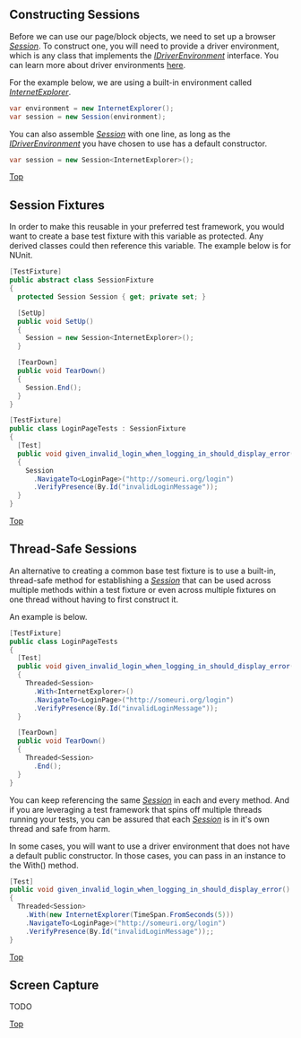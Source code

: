 ## Constructing Sessions

Before we can use our page/block objects, we need to set up a browser [*Session*](../blob/master/Bumblebee/Setup/Session.cs). To construct one, you will need to provide a driver environment, which is any class that implements the [*IDriverEnvironment*](../blob/master/Bumblebee/Setup/IDriverEnvironment.cs) interface.  You can learn more about driver environments [here](./Driver-Environments).

For the example below, we are using a built-in environment called [*InternetExplorer*](../blob/master/Bumblebee/Setup/DriverEnvironments/InternetExplorer.cs).

```csharp
var environment = new InternetExplorer();
var session = new Session(environment);
```

You can also assemble [*Session*](../blob/master/Bumblebee/Setup/Session.cs) with one line, as long as the [*IDriverEnvironment*](../blob/master/Bumblebee/Setup/IDriverEnvironment.cs) you have chosen to use has a default constructor.

```csharp
var session = new Session<InternetExplorer>();
```

[Top](./sessions)

## Session Fixtures

In order to make this reusable in your preferred test framework, you would want to create a base test fixture with this variable as protected.  Any derived classes could then reference this variable.  The example below is for NUnit.

```csharp
[TestFixture]
public abstract class SessionFixture
{
  protected Session Session { get; private set; }

  [SetUp]
  public void SetUp()
  {
    Session = new Session<InternetExplorer>();
  }

  [TearDown]
  public void TearDown()
  {
    Session.End();
  }
}

[TestFixture]
public class LoginPageTests : SessionFixture
{
  [Test]
  public void given_invalid_login_when_logging_in_should_display_error()
  {
    Session
      .NavigateTo<LoginPage>("http://someuri.org/login")
      .VerifyPresence(By.Id("invalidLoginMessage"));
  }
}
```

[Top](./sessions)

## Thread-Safe Sessions
An alternative to creating a common base test fixture is to use a built-in, thread-safe method for establishing a [*Session*](../blob/master/Bumblebee/Setup/Session.cs) that can be used across multiple methods within a test fixture or even across multiple fixtures on one thread without having to first construct it.  

An example is below.

```csharp
[TestFixture]
public class LoginPageTests
{
  [Test]
  public void given_invalid_login_when_logging_in_should_display_error()
  {
    Threaded<Session>
      .With<InternetExplorer>()
      .NavigateTo<LoginPage>("http://someuri.org/login")
      .VerifyPresence(By.Id("invalidLoginMessage"));
  } 

  [TearDown]
  public void TearDown()
  {
    Threaded<Session>
      .End();
  }
}
```

You can keep referencing the same [*Session*](../blob/master/Bumblebee/Setup/Session.cs) in each and every method.  And if you are leveraging a test framework that spins off multiple threads running your tests, you can be assured that each [*Session*](../blob/master/Bumblebee/Setup/Session.cs) is in it's own thread and safe from harm.

In some cases, you will want to use a driver environment that does not have a default public constructor.  In those cases, you can pass in an instance to the With() method.

```csharp
[Test]
public void given_invalid_login_when_logging_in_should_display_error()
{
  Threaded<Session>
    .With(new InternetExplorer(TimeSpan.FromSeconds(5)))
    .NavigateTo<LoginPage>("http://someuri.org/login")
    .VerifyPresence(By.Id("invalidLoginMessage"));;
} 
```

[Top](./sessions)

## Screen Capture
TODO

[Top](./sessions)
